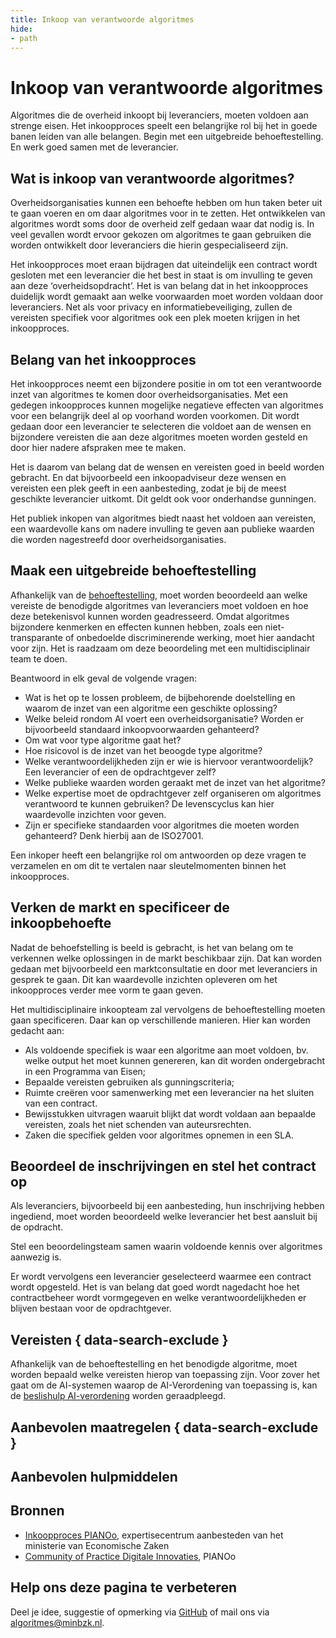 ```yaml
---
title: Inkoop van verantwoorde algoritmes
hide:
- path
---
```


# Inkoop van verantwoorde algoritmes
Algoritmes die de overheid inkoopt bij leveranciers, moeten voldoen aan strenge eisen. Het inkoopproces speelt een belangrijke rol bij het in goede banen leiden van alle belangen. Begin met een uitgebreide behoeftestelling. En werk goed samen met de leverancier.

## Wat is inkoop van verantwoorde algoritmes?
Overheidsorganisaties kunnen een behoefte hebben om hun taken beter uit te gaan voeren en om daar algoritmes voor in te zetten. Het ontwikkelen van algoritmes wordt soms door de overheid zelf gedaan waar dat nodig is. In veel gevallen wordt ervoor gekozen om algoritmes te gaan gebruiken die worden ontwikkelt door leveranciers die hierin gespecialiseerd zijn.

Het inkoopproces moet eraan bijdragen dat uiteindelijk een contract wordt gesloten met een leverancier die het best in staat is om invulling te geven aan deze ‘overheidsopdracht’. Het is van belang dat in het inkoopproces duidelijk wordt gemaakt aan welke voorwaarden moet worden voldaan door leveranciers. Net als voor privacy en informatiebeveiliging, zullen de vereisten specifiek voor algoritmes ook een plek moeten krijgen in het inkoopproces.

## Belang van het inkoopproces
Het inkoopproces neemt een bijzondere positie in om tot een verantwoorde inzet van algoritmes te komen door overheidsorganisaties. Met een gedegen inkoopproces kunnen mogelijke negatieve effecten van algoritmes voor een belangrijk deel al op voorhand worden voorkomen. Dit wordt gedaan door een leverancier te selecteren die voldoet aan de wensen en bijzondere vereisten die aan deze algoritmes moeten worden gesteld en door hier nadere afspraken mee te maken.

Het is daarom van belang dat de wensen en vereisten goed in beeld worden gebracht. En dat bijvoorbeeld een inkoopadviseur deze wensen en vereisten een plek geeft in een aanbesteding, zodat je bij de meest geschikte leverancier uitkomt. Dit geldt ook voor onderhandse gunningen.

Het publiek inkopen van algoritmes biedt naast het voldoen aan vereisten, een waardevolle kans om nadere invulling te geven aan publieke waarden die worden nagestreefd door overheidsorganisaties.

## Maak een uitgebreide behoeftestelling
Afhankelijk van de [behoeftestelling](https://www.pianoo.nl/nl/stappenplan-behoefteanalyse), moet worden beoordeeld aan welke vereiste de benodigde algoritmes van leveranciers moet voldoen en hoe deze betekenisvol kunnen worden geadresseerd. Omdat algoritmes bijzondere kenmerken en effecten kunnen hebben, zoals een niet-transparante of onbedoelde discriminerende werking, moet hier aandacht voor zijn. Het is raadzaam om deze beoordeling met een multidisciplinair team te doen.

Beantwoord in elk geval de volgende vragen:

* Wat is het op te lossen probleem, de bijbehorende doelstelling en waarom de inzet van een algoritme een geschikte oplossing?
* Welke beleid rondom AI voert een overheidsorganisatie? Worden er bijvoorbeeld standaard inkoopvoorwaarden gehanteerd?
* Om wat voor type algoritme gaat het?
* Hoe risicovol is de inzet van het beoogde type algoritme?
* Welke verantwoordelijkheden zijn er wie is hiervoor verantwoordelijk? Een leverancier of een de opdrachtgever zelf?
* Welke publieke waarden worden geraakt met de inzet van het algoritme?
* Welke expertise moet de opdrachtgever zelf organiseren om algoritmes verantwoord te kunnen gebruiken? De levenscyclus kan hier waardevolle inzichten voor geven.
* Zijn er specifieke standaarden voor algoritmes die moeten worden gehanteerd? Denk hierbij aan de ISO27001.

Een inkoper heeft een belangrijke rol om antwoorden op deze vragen te verzamelen en om dit te vertalen naar sleutelmomenten binnen het inkoopproces.

## Verken de markt en specificeer de inkoopbehoefte
Nadat de behoefstelling is beeld is gebracht, is het van belang om te verkennen welke oplossingen in de markt beschikbaar zijn. Dat kan worden gedaan met bijvoorbeeld een marktconsultatie en door met leveranciers in gesprek te gaan. Dit kan waardevolle inzichten opleveren om het inkoopproces verder mee vorm te gaan geven.

Het multidisciplinaire inkoopteam zal vervolgens de behoeftestelling moeten gaan specificeren. Daar kan op verschillende manieren. Hier kan worden gedacht aan:

* Als voldoende specifiek is waar een algoritme aan moet voldoen, bv. welke output het moet kunnen genereren, kan dit worden ondergebracht in een Programma van Eisen;
* Bepaalde vereisten gebruiken als gunningscriteria;
* Ruimte creëren voor samenwerking met een leverancier na het sluiten van een contract.
* Bewijsstukken uitvragen waaruit blijkt dat wordt voldaan aan bepaalde vereisten, zoals het niet schenden van auteursrechten.
* Zaken die specifiek gelden voor algoritmes opnemen in een SLA.

## Beoordeel de inschrijvingen en stel het contract op
Als leveranciers, bijvoorbeeld bij een aanbesteding, hun inschrijving hebben ingediend, moet worden beoordeeld welke leverancier het best aansluit bij de opdracht.

Stel een beoordelingsteam samen waarin voldoende kennis over algoritmes aanwezig is.

Er wordt vervolgens een leverancier geselecteerd waarmee een contract wordt opgesteld. Het is van belang dat goed wordt nagedacht hoe het contractbeheer wordt vormgegeven en welke verantwoordelijkheden er blijven bestaan voor de opdrachtgever.


## Vereisten { data-search-exclude }

Afhankelijk van de behoeftestelling en het benodigde algoritme, moet worden bepaald welke vereisten hierop van toepassing zijn. Voor zover het gaat om de AI-systemen waarop de AI-Verordening van toepassing is, kan de [beslishulp AI-verordening](https://ai-act-decisiontree.apps.digilab.network/) worden geraadpleegd.

## Aanbevolen maatregelen { data-search-exclude }

<!-- list_maatregelen onderwerp/publieke-inkoop no-search no-onderwerp no-rol no-levenscyclus -->


## Aanbevolen hulpmiddelen

<!-- list_hulpmiddelen onderwerp/publieke-inkoop no-search no-onderwerp no-rol no-levenscyclus no-id -->


## Bronnen
* [Inkoopproces PIANOo](https://www.pianoo.nl/nl/inkoopproces), expertisecentrum aanbesteden van het ministerie van Economische Zaken
* [Community of Practice Digitale Innovaties](https://www.pianoo.nl/nl/themas/innovatie/netwerken/community-practice-digitale-innovaties), PIANOo

## Help ons deze pagina te verbeteren
Deel je idee, suggestie of opmerking via [GitHub](https://github.com/MinBZK/Algoritmekader/issues/new/choose) of mail ons via [algoritmes@minbzk.nl](mailto:algoritmes@minbzk.nl).
